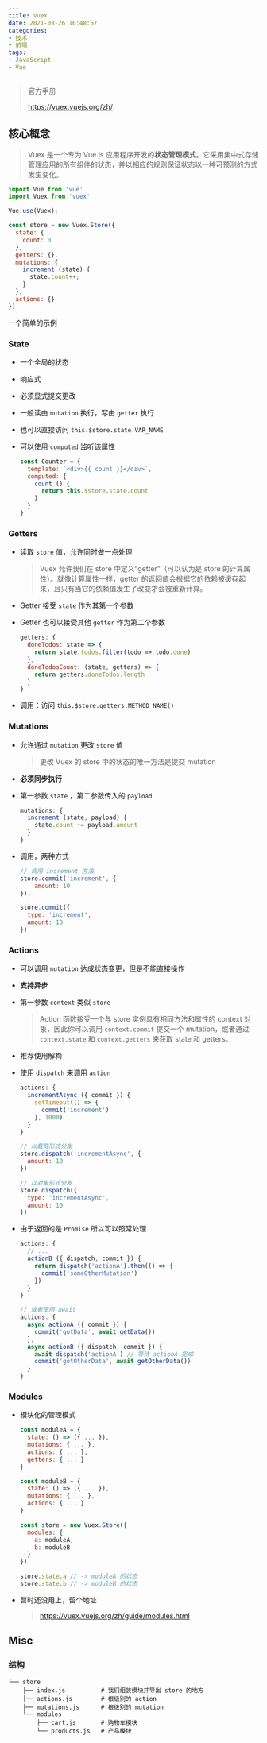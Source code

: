 ```yaml
---
title: Vuex
date: 2021-08-26 10:48:57
categories:
- 技术
- 前端
tags:
- JavaScript
- Vue
---
```

> 官方手册
>
> https://vuex.vuejs.org/zh/

## 核心概念

> Vuex 是一个专为 Vue.js 应用程序开发的**状态管理模式**。它采用集中式存储管理应用的所有组件的状态，并以相应的规则保证状态以一种可预测的方式发生变化。

```javascript
import Vue from 'vue'
import Vuex from 'vuex'

Vue.use(Vuex);

const store = new Vuex.Store({
  state: {
    count: 0
  },
  getters: {},
  mutations: {
    increment (state) {
      state.count++;
    }
  },
  actions: {}
})
```

一个简单的示例

<!--more-->

### State

- 一个全局的状态

- 响应式

- 必须显式提交更改

- 一般读由 `mutation` 执行，写由 `getter` 执行

- 也可以直接访问 `this.$store.state.VAR_NAME`

- 可以使用 `computed` 监听该属性

  ``` javascript
  const Counter = {
    template: `<div>{{ count }}</div>`,
    computed: {
      count () {
        return this.$store.state.count
      }
    }
  }
  ```



### Getters

- 读取 `store` 值，允许同时做一点处理

  > Vuex 允许我们在 store 中定义“getter”（可以认为是 store 的计算属性）。就像计算属性一样，getter 的返回值会根据它的依赖被缓存起来，且只有当它的依赖值发生了改变才会被重新计算。

- Getter 接受 `state` 作为其第一个参数

- Getter 也可以接受其他 `getter` 作为第二个参数

  ``` javascript
  getters: {
    doneTodos: state => {
      return state.todos.filter(todo => todo.done)
    },
    doneTodosCount: (state, getters) => {
      return getters.doneTodos.length
    }
  }
  ```

- 调用：访问 `this.$store.getters.METHOD_NAME()`



### Mutations

- 允许通过 `mutation` 更改 `store` 值

  > 更改 Vuex 的 store 中的状态的唯一方法是提交 mutation

- **必须同步执行**

- 第一参数 `state` ，第二参数传入的 `payload`

  ```javascript
  mutations: {
    increment (state, payload) {
      state.count += payload.amount
    }
  }
  ```

- 调用，两种方式

  ```javascript
  // 调用 increment 方法
  store.commit('increment', {
      amount: 10
  });
  
  store.commit({
    type: 'increment',
    amount: 10
  })
  ```

  

### Actions

- 可以调用 `mutation` 达成状态变更，但是不能直接操作

- **支持异步**

- 第一参数 `context` 类似 `store`

  > Action 函数接受一个与 store 实例具有相同方法和属性的 context 对象，因此你可以调用 `context.commit` 提交一个 mutation，或者通过 `context.state` 和 `context.getters` 来获取 state 和 getters。

- 推荐使用解构

- 使用 `dispatch` 来调用 `action`

  ```javascript
  actions: {
    incrementAsync ({ commit }) {
      setTimeout(() => {
        commit('increment')
      }, 1000)
    }
  }
  
  // 以载荷形式分发
  store.dispatch('incrementAsync', {
    amount: 10
  })
  
  // 以对象形式分发
  store.dispatch({
    type: 'incrementAsync',
    amount: 10
  })
  ```

- 由于返回的是 `Promise` 所以可以照常处理

  ``` javascript
  actions: {
    // ...
    actionB ({ dispatch, commit }) {
      return dispatch('actionA').then(() => {
        commit('someOtherMutation')
      })
    }
  }
  
  // 或者使用 await
  actions: {
    async actionA ({ commit }) {
      commit('gotData', await getData())
    },
    async actionB ({ dispatch, commit }) {
      await dispatch('actionA') // 等待 actionA 完成
      commit('gotOtherData', await getOtherData())
    }
  }
  ```

  

### Modules

- 模块化的管理模式

  ```javascript
  const moduleA = {
    state: () => ({ ... }),
    mutations: { ... },
    actions: { ... },
    getters: { ... }
  }
  
  const moduleB = {
    state: () => ({ ... }),
    mutations: { ... },
    actions: { ... }
  }
  
  const store = new Vuex.Store({
    modules: {
      a: moduleA,
      b: moduleB
    }
  })
  
  store.state.a // -> moduleA 的状态
  store.state.b // -> moduleB 的状态
  ```

- 暂时还没用上，留个地址

  > https://vuex.vuejs.org/zh/guide/modules.html



## Misc

### 结构

```
└── store
    ├── index.js          # 我们组装模块并导出 store 的地方
    ├── actions.js        # 根级别的 action
    ├── mutations.js      # 根级别的 mutation
    └── modules
        ├── cart.js       # 购物车模块
        └── products.js   # 产品模块
```




